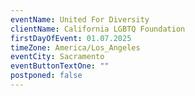 ```yaml
---
eventName: United For Diversity
clientName: California LGBTQ Foundation
firstDayOfEvent: 01.07.2025
timeZone: America/Los_Angeles
eventCity: Sacramento
eventButtonTextOne: ""
postponed: false
---
```

